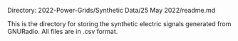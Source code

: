 Directory: 2022-Power-Grids/Synthetic Data/25 May 2022/readme.md

This is the directory for storing the synthetic electric signals generated from GNURadio.
All files are in .csv format.
